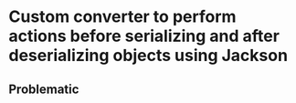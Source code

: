 # Custom converter to perform actions before serializing and after deserializing objects using Jackson

## Problematic

```puml

```